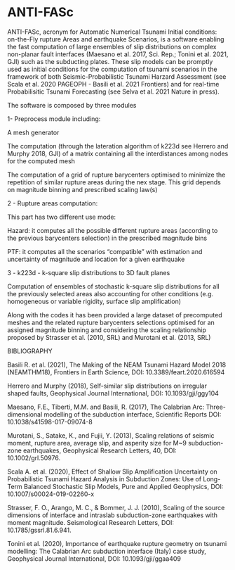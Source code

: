 # ANTI-FASc

ANTI-FASc, acronym for Automatic Numerical Tsunami Initial conditions: on-the-Fly rupture Areas and earthquake Scenarios, is a software enabling the fast computation of large ensembles of slip distributions on complex non-planar fault interfaces (Maesano et al. 2017, Sci. Rep.; Tonini et al. 2021, GJI) such as the subducting plates. These slip models can be promptly used as initial conditions for the computation of tsunami scenarios in the framework of both Seismic-Probabilistic Tsunami Harzard Assessment (see Scala et al. 2020 PAGEOPH - Basili et al. 2021 Frontiers) and for real-time Probabilisitic Tsunami Forecasting (see Selva et al. 2021 Nature in press).

The software is composed by three modules

1- Preprocess module including:
    
   A mesh generator 
    
   The computation (through the lateration algorithm of k223d see Herrero and Murphy 2018, GJI) of a matrix containing all the interdistances among nodes for the computed mesh
    
   The computation of a grid of rupture barycenters optimised to minimize the repetition of similar rupture areas during the nex stage. This grid depends on magnitude binning and prescribed scaling law(s)

2 - Rupture areas computation:
    
   This part has two different use mode:
         
   Hazard: it computes all the possible different rupture areas (according to the previous barycenters selection) in the prescribed magnitude bins
         
   PTF: it computes all the scenarios “compatible” with estimation and uncertainty of magnitude and location for a given earthquake

3 - k223d - k-square slip distributions to 3D fault planes

   Computation of ensembles of stochastic k-square slip distributions for all the previously selected areas also accounting for other conditions (e.g. homogeneous or variable rigidity, surface slip amplification)

Along with the codes it has been provided a large dataset of precomputed meshes and the related rupture barycenters selections optimised for an assigned magnitude binning and considering the scaling relationship proposed by Strasser et al. (2010, SRL) and Murotani et al. (2013, SRL)



BIBLIOGRAPHY

Basili R. et al. (2021), The Making of the NEAM Tsunami Hazard Model 2018 (NEAMTHM18), Frontiers in Earth Science, DOI: 10.3389/feart.2020.616594 

Herrero and Murphy (2018), 	Self-similar slip distributions on irregular shaped faults, Geophysical Journal International, DOI: 10.1093/gji/ggy104

Maesano, F.E., Tiberti, M.M. and Basili, R. (2017), The Calabrian Arc: Three-dimensional modelling of the subduction interface, Scientific Reports DOI: 10.1038/s41598-017-09074-8

Murotani, S., Satake, K., and Fujii, Y. (2013), Scaling relations of seismic moment, rupture area, average slip, and asperity size for M~9 subduction-zone earthquakes, Geophysical Research Letters, 40, DOI: 10.1002/grl.50976.

Scala A. et al. (2020), Effect of Shallow Slip Amplification Uncertainty on Probabilistic Tsunami Hazard Analysis in Subduction Zones: Use of Long-Term Balanced Stochastic Slip Models, Pure and Applied Geophysics, DOI: 10.1007/s00024-019-02260-x

Strasser, F. O., Arango, M. C., & Bommer, J. J. (2010), Scaling of the source dimensions of interface and intraslab subduction-zone earthquakes with moment magnitude. Seismological Research Letters, DOI: 10.1785/gssrl.81.6.941.

Tonini et al. (2020), Importance of earthquake rupture geometry on tsunami modelling: The Calabrian Arc subduction interface (Italy) case study, Geophysical Journal International, DOI: 10.1093/gji/ggaa409
